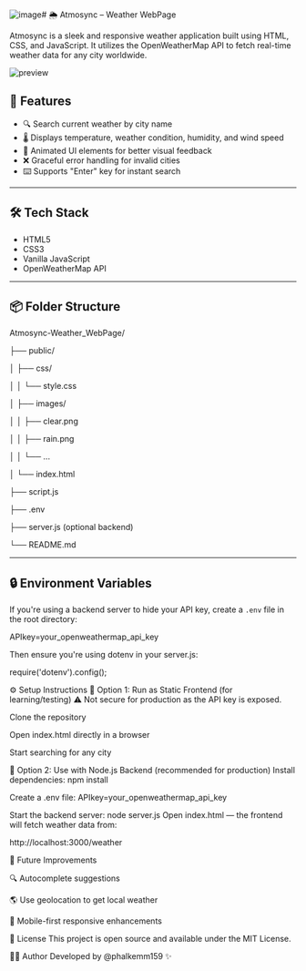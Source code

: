 ![image](https://github.com/user-attachments/assets/1a4a3ff6-bc74-490a-b404-992397577f14)# 🌦️ Atmosync – Weather WebPage

Atmosync is a sleek and responsive weather application built using HTML, CSS, and JavaScript. It utilizes the OpenWeatherMap API to fetch real-time weather data for any city worldwide.

![preview](![image](https://github.com/user-attachments/assets/95b08ac4-2089-4a72-9794-a670798028c6)
)

## 🚀 Features

- 🔍 Search current weather by city name
- 🌡️ Displays temperature, weather condition, humidity, and wind speed
- 🎨 Animated UI elements for better visual feedback
- ❌ Graceful error handling for invalid cities
- ⌨️ Supports "Enter" key for instant search

---

## 🛠️ Tech Stack

- HTML5  
- CSS3  
- Vanilla JavaScript  
- OpenWeatherMap API  

---

## 📦 Folder Structure

Atmosync-Weather_WebPage/

├── public/

│ ├── css/

│ │ └── style.css

│ ├── images/

│ │ ├── clear.png

│ │ ├── rain.png

│ │ └── ...

│ └── index.html

├── script.js

├── .env

├── server.js (optional backend)

└── README.md

---

## 🔒 Environment Variables

If you're using a backend server to hide your API key, create a `.env` file in the root directory:

APIkey=your_openweathermap_api_key

Then ensure you're using dotenv in your server.js:

require('dotenv').config();

⚙️ Setup Instructions
📌 Option 1: Run as Static Frontend (for learning/testing)
⚠️ Not secure for production as the API key is exposed.

Clone the repository

Open index.html directly in a browser

Start searching for any city

📌 Option 2: Use with Node.js Backend (recommended for production)
Install dependencies:
npm install

Create a .env file:
APIkey=your_openweathermap_api_key

Start the backend server:
node server.js
Open index.html — the frontend will fetch weather data from:

http://localhost:3000/weather


🧠 Future Improvements

🔍 Autocomplete suggestions

🌎 Use geolocation to get local weather

📱 Mobile-first responsive enhancements

📝 License
This project is open source and available under the MIT License.

👨‍💻 Author
Developed by @phalkemm159 ✨
